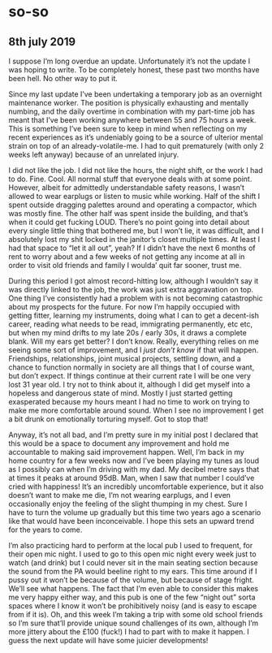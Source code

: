 # so-so

## 8th july 2019

I suppose I’m long overdue an update. Unfortunately it’s not the update I was hoping to write. To be completely honest, these past two months have been hell. No other way to put it.

Since my last update I’ve been undertaking a temporary job as an overnight maintenance worker. The position is physically exhausting and mentally numbing, and the daily overtime in combination with my part-time job has meant that I’ve been working anywhere between 55 and 75 hours a week. This is something I’ve been sure to keep in mind when reflecting on my recent experiences as it’s undeniably going to be a source of ulterior mental strain on top of an already-volatile-me. I had to quit prematurely (with only 2 weeks left anyway) because of an unrelated injury.

I did not like the job. I did not like the hours, the night shift, or the work I had to do. Fine. Cool. All normal stuff that everyone deals with at some point. However, albeit for admittedly understandable safety reasons, I wasn’t allowed to wear earplugs or listen to music while working. Half of the shift I spent outside dragging palettes around and operating a compactor, which was mostly fine. The other half was spent inside the building, and that’s when it could get fucking LOUD. There’s no point going into detail about every single little thing that bothered me, but I won’t lie, it was difficult, and I absolutely lost my shit locked in the janitor’s closet multiple times. At least I had that space to “let it all out”, yeah? If I didn’t have the next 6 months of rent to worry about and a few weeks of not getting any income at all in order to visit old friends and family I woulda’ quit far sooner, trust me. 

During this period I got almost record-hitting low, although I wouldn’t say it was directly linked to the job, the work was just extra aggravation on top. One thing I’ve consistently had a problem with is not becoming catastrophic about my prospects for the future. For now I’m happily occupied with getting fitter, learning my instruments, doing what I can to get a decent-ish career, reading what needs to be read, immigrating permanently, etc etc, but when my mind drifts to my late 20s / early 30s, it draws a complete blank. Will my ears get better? I don’t know. Really, everything relies on me seeing some sort of improvement, and I *just don’t know* if that will happen. Friendships, relationships, joint musical projects, settling down, and a chance to function normally in society are all things that I of course want, but don’t expect. If things continue at their current rate I will be one very lost 31 year old. I try not to think about it, although I did get myself into a hopeless and dangerous state of mind. Mostly I just started getting exasperated because my hours meant I had no time to work on trying to make me more comfortable around sound. When I see no improvement I get a bit drunk on emotionally torturing myself. Got to stop that!

Anyway, it’s not all bad, and I’m pretty sure in my initial post I declared that this would be a space to document any improvement and hold me accountable to making said improvement happen. Well, I’m back in my home country for a few weeks now and I’ve been playing my tunes as loud as I possibly can when I’m driving with my dad. My decibel metre says that at times it peaks at around 95dB. Man, when I saw that number I could’ve cried with happiness! It’s an incredibly uncomfortable experience, but it also doesn’t want to make me die, I’m not wearing earplugs, and I even occasionally enjoy the feeling of the slight thumping in my chest. Sure I have to turn the volume up gradually but this time two years ago a scenario like that would have been inconceivable. I hope this sets an upward trend for the years to come.

I’m also practicing hard to perform at the local pub I used to frequent, for their open mic night. I used to go to this open mic night every week just to watch (and drink) but I could never sit in the main seating section because the sound from the PA would beeline right to my ears. This time around if I pussy out it won’t be because of the volume, but because of stage fright. We’ll see what happens. The fact that I’m even able to consider this makes me very happy either way, and this pub is one of the few “night out” sorta spaces where I know it won’t be prohibitively noisy (and is easy to escape from if it is). Oh, and this week I’m taking a trip with some old school friends so I’m sure that’ll provide unique sound challenges of its own, although I’m more jittery about the £100 (fuck!) I had to part with to make it happen. I guess the next update will have some juicier developments!
